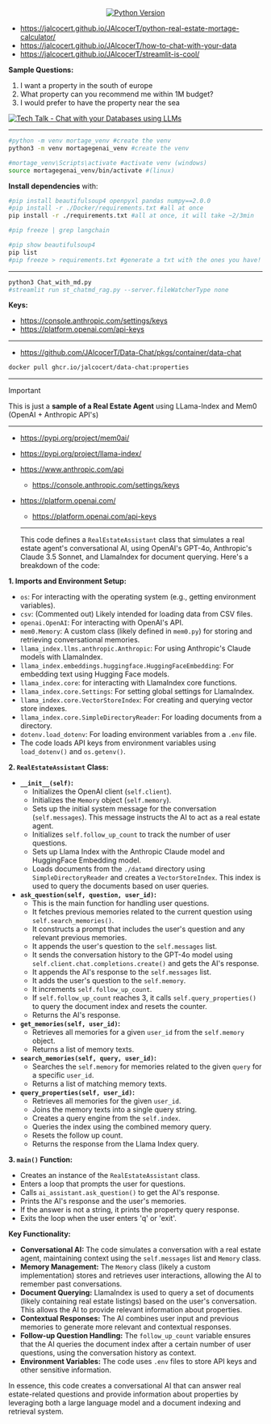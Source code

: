 <div align="center">
  <a href="https://www.python.org/downloads/release/python-310">
    <img alt="Python Version" src="https://img.shields.io/badge/python-3.10-blue.svg" />
  </a>
</div>


* https://jalcocert.github.io/JAlcocerT/python-real-estate-mortage-calculator/
* https://jalcocert.github.io/JAlcocerT/how-to-chat-with-your-data
* https://jalcocert.github.io/JAlcocerT/streamlit-is-cool/

**Sample Questions:**

1. I want a property in the south of europe
2. What property can you recommend me within 1M budget?
3. I would prefer to have the property near the sea

<!-- https://www.youtube.com/watch?v=cEfqonasQ0M -->

[![Tech Talk - Chat with your Databases using LLMs](https://img.youtube.com/vi/cEfqonasQ0M/0.jpg)](https://www.youtube.com/watch?v=cEfqonasQ0M)


---

```sh
#python -m venv mortage_venv #create the venv
python3 -m venv mortagegenai_venv #create the venv

#mortage_venv\Scripts\activate #activate venv (windows)
source mortagegenai_venv/bin/activate #(linux)
```

**Install dependencies** with:

```sh
#pip install beautifulsoup4 openpyxl pandas numpy==2.0.0
#pip install -r ./Docker/requirements.txt #all at once
pip install -r ./requirements.txt #all at once, it will take ~2/3min

#pip freeze | grep langchain

#pip show beautifulsoup4
pip list
#pip freeze > requirements.txt #generate a txt with the ones you have!
```


---

```sh
python3 Chat_with_md.py
#streamlit run st_chatmd_rag.py --server.fileWatcherType none
```


**Keys:**

* https://console.anthropic.com/settings/keys
* https://platform.openai.com/api-keys

---


* https://github.com/JAlcocerT/Data-Chat/pkgs/container/data-chat

```sh
docker pull ghcr.io/jalcocert/data-chat:properties
```

---

> [!IMPORTANT]
> This is just a **sample of a Real Estate Agent** using LLama-Index and Mem0 (OpenAI + Anthropic API's)

---

* https://pypi.org/project/mem0ai/
* https://pypi.org/project/llama-index/

* https://www.anthropic.com/api
  * https://console.anthropic.com/settings/keys
* https://platform.openai.com/
  * https://platform.openai.com/api-keys

  ---

  This code defines a `RealEstateAssistant` class that simulates a real estate agent's conversational AI, using OpenAI's GPT-4o, Anthropic's Claude 3.5 Sonnet, and LlamaIndex for document querying. Here's a breakdown of the code:

**1. Imports and Environment Setup:**

* `os`: For interacting with the operating system (e.g., getting environment variables).
* `csv`: (Commented out) Likely intended for loading data from CSV files.
* `openai.OpenAI`: For interacting with OpenAI's API.
* `mem0.Memory`: A custom class (likely defined in `mem0.py`) for storing and retrieving conversational memories.
* `llama_index.llms.anthropic.Anthropic`: For using Anthropic's Claude models with LlamaIndex.
* `llama_index.embeddings.huggingface.HuggingFaceEmbedding`: For embedding text using Hugging Face models.
* `llama_index.core`: for interacting with LlamaIndex core functions.
* `llama_index.core.Settings`: For setting global settings for LlamaIndex.
* `llama_index.core.VectorStoreIndex`: For creating and querying vector store indexes.
* `llama_index.core.SimpleDirectoryReader`: For loading documents from a directory.
* `dotenv.load_dotenv`: For loading environment variables from a `.env` file.
* The code loads API keys from environment variables using `load_dotenv()` and `os.getenv()`.

**2. `RealEstateAssistant` Class:**

* **`__init__(self)`:**
    * Initializes the OpenAI client (`self.client`).
    * Initializes the `Memory` object (`self.memory`).
    * Sets up the initial system message for the conversation (`self.messages`). This message instructs the AI to act as a real estate agent.
    * Initializes `self.follow_up_count` to track the number of user questions.
    * Sets up Llama Index with the Anthropic Claude model and HuggingFace Embedding model.
    * Loads documents from the `./datamd` directory using `SimpleDirectoryReader` and creates a `VectorStoreIndex`. This index is used to query the documents based on user queries.
* **`ask_question(self, question, user_id)`:**
    * This is the main function for handling user questions.
    * It fetches previous memories related to the current question using `self.search_memories()`.
    * It constructs a prompt that includes the user's question and any relevant previous memories.
    * It appends the user's question to the `self.messages` list.
    * It sends the conversation history to the GPT-4o model using `self.client.chat.completions.create()` and gets the AI's response.
    * It appends the AI's response to the `self.messages` list.
    * It adds the user's question to the `self.memory`.
    * It increments `self.follow_up_count`.
    * If `self.follow_up_count` reaches 3, it calls `self.query_properties()` to query the document index and resets the counter.
    * Returns the AI's response.
* **`get_memories(self, user_id)`:**
    * Retrieves all memories for a given `user_id` from the `self.memory` object.
    * Returns a list of memory texts.
* **`search_memories(self, query, user_id)`:**
    * Searches the `self.memory` for memories related to the given `query` for a specific `user_id`.
    * Returns a list of matching memory texts.
* **`query_properties(self, user_id)`:**
    * Retrieves all memories for the given `user_id`.
    * Joins the memory texts into a single query string.
    * Creates a query engine from the `self.index`.
    * Queries the index using the combined memory query.
    * Resets the follow up count.
    * Returns the response from the Llama Index query.

**3. `main()` Function:**

* Creates an instance of the `RealEstateAssistant` class.
* Enters a loop that prompts the user for questions.
* Calls `ai_assistant.ask_question()` to get the AI's response.
* Prints the AI's response and the user's memories.
* If the answer is not a string, it prints the property query response.
* Exits the loop when the user enters 'q' or 'exit'.

**Key Functionality:**

* **Conversational AI:** The code simulates a conversation with a real estate agent, maintaining context using the `self.messages` list and `Memory` class.
* **Memory Management:** The `Memory` class (likely a custom implementation) stores and retrieves user interactions, allowing the AI to remember past conversations.
* **Document Querying:** LlamaIndex is used to query a set of documents (likely containing real estate listings) based on the user's conversation. This allows the AI to provide relevant information about properties.
* **Contextual Responses:** The AI combines user input and previous memories to generate more relevant and contextual responses.
* **Follow-up Question Handling:** The `follow_up_count` variable ensures that the AI queries the document index after a certain number of user questions, using the conversation history as context.
* **Environment Variables:** The code uses `.env` files to store API keys and other sensitive information.

In essence, this code creates a conversational AI that can answer real estate-related questions and provide information about properties by leveraging both a large language model and a document indexing and retrieval system.
